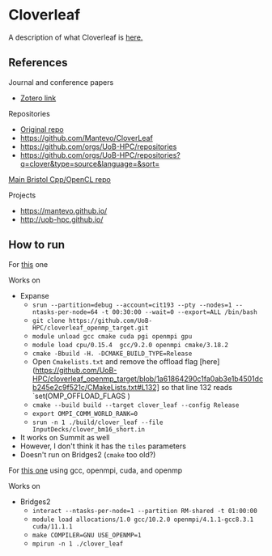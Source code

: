 # Cloverleaf

A description of what Cloverleaf is [here.](https://github.com/UK-MAC/CloverLeaf/blob/master/documentation.txt)

## References

Journal and conference papers
* [Zotero link](https://www.zotero.org/groups/4507615/comp-physics/collections/BJBJM25B)

Repositories
* [Original repo](https://github.com/UK-MAC/CloverLeaf)
* https://github.com/Mantevo/CloverLeaf
* https://github.com/orgs/UoB-HPC/repositories
* https://github.com/orgs/UoB-HPC/repositories?q=clover&type=source&language=&sort=

[Main Bristol Cpp/OpenCL repo](https://github.com/UoB-HPC/CloverLeaf)

Projects
* https://mantevo.github.io/
* http://uob-hpc.github.io/

## How to run 

For [this](https://github.com/UoB-HPC/cloverleaf_openmp_target) one 

Works on
* Expanse
	* `srun --partition=debug --account=cit193 --pty --nodes=1 --ntasks-per-node=64 -t 00:30:00 --wait=0 --export=ALL /bin/bash`
	* `git clone https://github.com/UoB-HPC/cloverleaf_openmp_target.git`
	* `module unload gcc cmake cuda pgi openmpi gpu`
	* `module load cpu/0.15.4  gcc/9.2.0 openmpi cmake/3.18.2`
	* `cmake -Bbuild -H. -DCMAKE_BUILD_TYPE=Release`
	* Open `Cmakelists.txt` and remove the offload flag [here](https://github.com/UoB-HPC/cloverleaf_openmp_target/blob/1a61864290c1fa0ab3e1b4501dcb245e2c9f521c/CMakeLists.txt#L132] so that line 132 reads `set(OMP_OFFLOAD_FLAGS )
	* `cmake --build build --target clover_leaf --config Release`
	* `export OMPI_COMM_WORLD_RANK=0` 
	* `srun -n 1 ./build/clover_leaf --file InputDecks/clover_bm16_short.in`
* It works on Summit as well
* However, I don't think it has the `tiles` parameters
* Doesn't run on Bridges2 (`cmake` too old?)


For [this one](https://github.com/UoB-HPC/CloverLeaf) using gcc, openmpi, cuda, and openmp

Works on 
* Bridges2
	* `interact --ntasks-per-node=1 --partition RM-shared -t 01:00:00`
	* `module load allocations/1.0 gcc/10.2.0 openmpi/4.1.1-gcc8.3.1 cuda/11.1.1` 
	* `make COMPILER=GNU USE_OPENMP=1`
	* `mpirun -n 1 ./clover_leaf`



